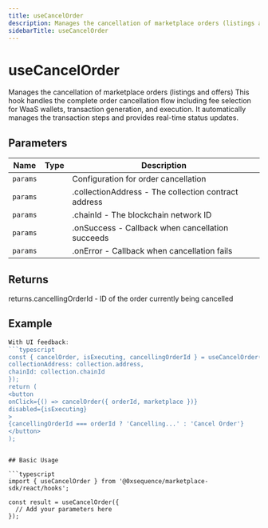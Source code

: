 ```yaml
---
title: useCancelOrder
description: Manages the cancellation of marketplace orders (listings and offers) This hook handles the complete order cancellation flow including fee selection for WaaS wallets, transaction generation, and execution. It automatically manages the transaction steps and provides real-time status updates.
sidebarTitle: useCancelOrder
---
```


# useCancelOrder

Manages the cancellation of marketplace orders (listings and offers) This hook handles the complete order cancellation flow including fee selection for WaaS wallets, transaction generation, and execution. It automatically manages the transaction steps and provides real-time status updates.

## Parameters

| Name | Type | Description |
|------|------|-------------|
| `params` |  | Configuration for order cancellation |
| `params` |  | .collectionAddress - The collection contract address |
| `params` |  | .chainId - The blockchain network ID |
| `params` |  | .onSuccess - Callback when cancellation succeeds |
| `params` |  | .onError - Callback when cancellation fails |

## Returns

returns.cancellingOrderId - ID of the order currently being cancelled

## Example

```typescript
With UI feedback:
```typescript
const { cancelOrder, isExecuting, cancellingOrderId } = useCancelOrder({
collectionAddress: collection.address,
chainId: collection.chainId
});
return (
<button
onClick={() => cancelOrder({ orderId, marketplace })}
disabled={isExecuting}
>
{cancellingOrderId === orderId ? 'Cancelling...' : 'Cancel Order'}
</button>
);
```
```

## Basic Usage

```typescript
import { useCancelOrder } from '@0xsequence/marketplace-sdk/react/hooks';

const result = useCancelOrder({
  // Add your parameters here
});
```

